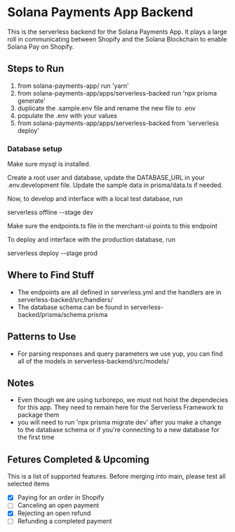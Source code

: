 # Solana Payments App Backend

This is the serverless backend for the Solana Payments App. It plays a large roll in communicating between Shopify and the Solana Blockchain to enable Solana Pay on Shopify.

## Steps to Run

1. from solana-payments-app/ run 'yarn'
2. from solana-payments-app/apps/serverless-backed run 'npx prisma generate'
3. duplicate the .sample.env file and rename the new file to .env
4. populate the .env with your values
5. from solana-payments-app/apps/serverless-backed from 'serverless deploy'

### Database setup

Make sure mysql is installed.

Create a root user and database, update the DATABASE_URL in your .env.development file. Update the sample data in prisma/data.ts if needed.

Now, to develop and interface with a local test database, run

serverless offline --stage dev

Make sure the endpoints.ts file in the merchant-ui points to this endpoint

To deploy and interface with the production database, run

serverless deploy --stage prod

## Where to Find Stuff

-   The endpoints are all defined in serverless.yml and the handlers are in serverless-backed/src/handlers/
-   The database schema can be found in serverless-backed/prisma/schema.prisma

## Patterns to Use

-   For parsing responses and query parameters we use yup, you can find all of the models in serverless-backend/src/models/

## Notes

-   Even though we are using turborepo, we must not hoist the dependecies for this app. They need to remain here for the Serverless Framework to package them
-   you will need to run 'npx prisma migrate dev' after you make a change to the database schema or if you're connecting to a new database for the first time

## Fetures Completed & Upcoming

This is a list of supported features. Before merging into main, please test all selected items

-   [x] Paying for an order in Shopify
-   [ ] Canceling an open payment
-   [x] Rejecting an open refund
-   [ ] Refunding a completed payment

